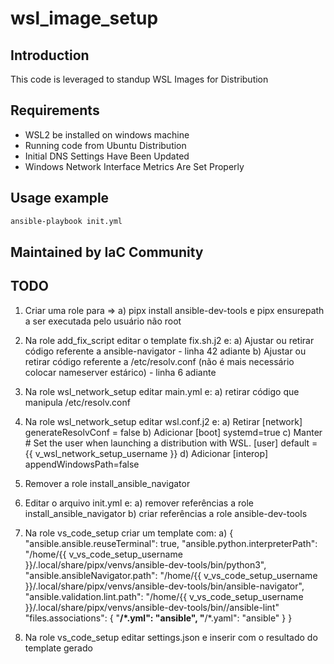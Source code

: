 # wsl_image_setup

## Introduction

This code is leveraged to standup WSL Images for Distribution

## Requirements

* WSL2 be installed on windows machine
* Running code from Ubuntu Distribution
* Initial DNS Settings Have Been Updated
* Windows Network Interface Metrics Are Set Properly

## Usage example
```bash
ansible-playbook init.yml
```

## Maintained by IaC Community

## TODO

1) Criar uma role para => 
    a) pipx install ansible-dev-tools e pipx ensurepath a ser executada pelo usuário não root

2) Na role add_fix_script editar o template fix.sh.j2 e:
    a) Ajustar ou retirar código referente a ansible-navigator - linha 42 adiante
    b) Ajustar ou retirar código referente a /etc/resolv.conf (não é mais necessário colocar nameserver estárico) - linha 6 adiante

3) Na role wsl_network_setup editar main.yml e:
    a) retirar código que manipula /etc/resolv.conf

4) Na role wsl_network_setup editar wsl.conf.j2 e:
    a) Retirar [network]
               generateResolvConf = false
    b) Adicionar [boot]
                systemd=true
    c) Manter # Set the user when launching a distribution with WSL.
              [user]
              default = {{ v_wsl_network_setup_username }}
    d) Adicionar [interop]
                 appendWindowsPath=false

5) Remover a role install_ansible_navigator

6) Editar o arquivo init.yml e:
    a) remover referências a role install_ansible_navigator
    b) criar referências a role ansible-dev-tools

7) Na role vs_code_setup criar um template com:
    a) {
            "ansible.ansible.reuseTerminal": true,
            "ansible.python.interpreterPath": "/home/{{ v_vs_code_setup_username }}/.local/share/pipx/venvs/ansible-dev-tools/bin/python3",
            "ansible.ansibleNavigator.path": "/home/{{ v_vs_code_setup_username }}/.local/share/pipx/venvs/ansible-dev-tools/bin/ansible-navigator",
            "ansible.validation.lint.path": "/home/{{ v_vs_code_setup_username }}/.local/share/pipx/venvs/ansible-dev-tools/bin//ansible-lint"
            "files.associations": {
                    "**/*.yml": "ansible",
                    "**/*.yaml": "ansible"
            }
        }

8) Na role vs_code_setup editar settings.json e inserir com o resultado do template gerado            
